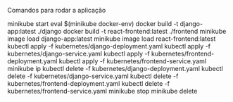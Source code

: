 Comandos para rodar a aplicação 

minikube start
eval $(minikube docker-env)
docker build -t django-app:latest ./django
docker build -t react-frontend:latest ./frontend
minikube image load django-app:latest
minikube image load react-frontend:latest
kubectl apply -f kubernetes/django-deployment.yaml
kubectl apply -f kubernetes/django-service.yaml 
kubectl apply -f kubernetes/frontend-deployment.yaml
kubectl apply -f kubernetes/frontend-service.yaml
minikube ip
kubectl delete -f kubernetes/django-deployment.yaml 
kubectl delete -f kubernetes/django-service.yaml
kubectl delete -f kubernetes/frontend-deployment.yaml 
kubectl delete -f kubernetes/frontend-service.yaml
minikube stop
minikube delete